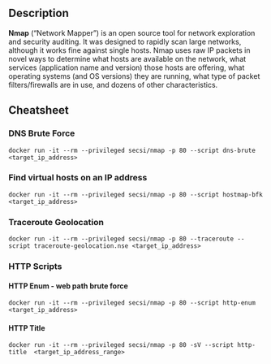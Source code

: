 ## Description
**Nmap** (“Network Mapper”) is an open source tool for network exploration and security auditing. It was designed to rapidly scan large networks, although it works fine against single hosts. Nmap uses raw IP packets in novel ways to determine what hosts are available on the network, what services (application name and version) those hosts are offering, what operating systems (and OS versions) they are running, what type of packet filters/firewalls are in use, and dozens of other characteristics.

## Cheatsheet
### DNS Brute Force
```
docker run -it --rm --privileged secsi/nmap -p 80 --script dns-brute <target_ip_address>
```

### Find virtual hosts on an IP address 
```
docker run -it --rm --privileged secsi/nmap -p 80 --script hostmap-bfk <target_ip_address>
```

### Traceroute Geolocation
```
docker run -it --rm --privileged secsi/nmap -p 80 --traceroute --script traceroute-geolocation.nse <target_ip_address>
```

### HTTP Scripts

#### HTTP Enum - web path brute force

```
docker run -it --rm --privileged secsi/nmap -p 80 --script http-enum <target_ip_address>
```

#### HTTP Title
```
docker run -it --rm --privileged secsi/nmap -p 80 -sV --script http-title  <target_ip_address_range>
```